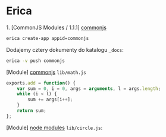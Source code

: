 # Erica

1\. [CommonJS Modules / 1.1.1] [commonjs]

```sh
erica create-app appid=commonjs
```
Dodajemy cztery dokumenty do katalogu `_docs`:

```sh
erica -v push commonjs
```

[Module] [commonjs] `lib/math.js`

```js
exports.add = function() {
    var sum = 0, i = 0, args = arguments, l = args.length;
    while (i < l) {
        sum += args[i++];
    }
    return sum;
};
```

[Module] [node modules] `lib/circle.js`:


<!-- links -->

[commonjs]: <http://wiki.commonjs.org/wiki/Modules/1.1.1> "CommonJS Modules / 1.1.1"
[node modules]: <http://nodejs.org/docs/latest/api/modules.html> "Node.js Modules"
